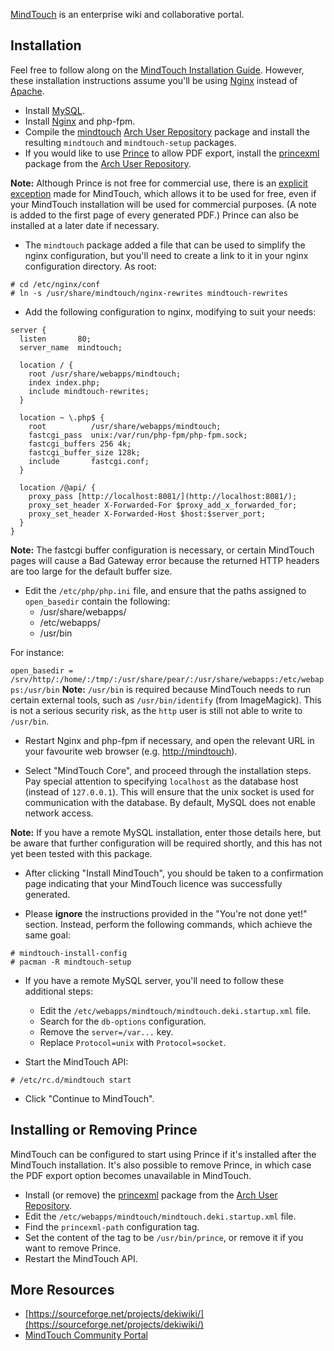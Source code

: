 [MindTouch](https://mindtouch.com/) is an enterprise wiki and collaborative portal.

## Installation

Feel free to follow along on the [MindTouch Installation Guide](http://developer.mindtouch.com/en/docs/mindtouch_setup/010Installation/080Installing_from_source). However, these installation instructions assume you'll be using [Nginx](/index.php/Nginx "Nginx") instead of [Apache](/index.php/Apache "Apache").

*   Install [MySQL](/index.php/MySQL "MySQL").
*   Install [Nginx](/index.php/Nginx "Nginx") and php-fpm.
*   Compile the [mindtouch](https://aur.archlinux.org/packages/mindtouch/) [Arch User Repository](/index.php/Arch_User_Repository "Arch User Repository") package and install the resulting `mindtouch` and `mindtouch-setup` packages.
*   If you would like to use [Prince](http://www.princexml.com/) to allow PDF export, install the [princexml](https://aur.archlinux.org/packages/princexml/) package from the [Arch User Repository](/index.php/Arch_User_Repository "Arch User Repository").

**Note:** Although Prince is not free for commercial use, there is an [explicit exception](http://www.princexml.com/purchase/mindtouch) made for MindTouch, which allows it to be used for free, even if your MindTouch installation will be used for commercial purposes. (A note is added to the first page of every generated PDF.) Prince can also be installed at a later date if necessary.

*   The `mindtouch` package added a file that can be used to simplify the nginx configuration, but you'll need to create a link to it in your nginx configuration directory. As root:

```
# cd /etc/nginx/conf
# ln -s /usr/share/mindtouch/nginx-rewrites mindtouch-rewrites

```

*   Add the following configuration to nginx, modifying to suit your needs:

```
server {
  listen       80;
  server_name  mindtouch;

  location / {
    root /usr/share/webapps/mindtouch;
    index index.php;
    include mindtouch-rewrites;
  }

  location ~ \.php$ {
    root          /usr/share/webapps/mindtouch;
    fastcgi_pass  unix:/var/run/php-fpm/php-fpm.sock;
    fastcgi_buffers 256 4k;
    fastcgi_buffer_size 128k;
    include       fastcgi.conf;
  }

  location /@api/ {
    proxy_pass [http://localhost:8081/](http://localhost:8081/);
    proxy_set_header X-Forwarded-For $proxy_add_x_forwarded_for;
    proxy_set_header X-Forwarded-Host $host:$server_port;
  }
}

```

**Note:** The fastcgi buffer configuration is necessary, or certain MindTouch pages will cause a Bad Gateway error because the returned HTTP headers are too large for the default buffer size.

*   Edit the `/etc/php/php.ini` file, and ensure that the paths assigned to `open_basedir` contain the following:
    *   /usr/share/webapps/
    *   /etc/webapps/
    *   /usr/bin

For instance:

 `open_basedir = /srv/http/:/home/:/tmp/:/usr/share/pear/:/usr/share/webapps:/etc/webapps:/usr/bin` 
**Note:** `/usr/bin` is required because MindTouch needs to run certain external tools, such as `/usr/bin/identify` (from ImageMagick). This is not a serious security risk, as the `http` user is still not able to write to `/usr/bin`.

*   Restart Nginx and php-fpm if necessary, and open the relevant URL in your favourite web browser (e.g. [http://mindtouch](http://mindtouch)).

*   Select "MindTouch Core", and proceed through the installation steps. Pay special attention to specifying `localhost` as the database host (instead of `127.0.0.1`). This will ensure that the unix socket is used for communication with the database. By default, MySQL does not enable network access.

**Note:** If you have a remote MySQL installation, enter those details here, but be aware that further configuration will be required shortly, and this has not yet been tested with this package.

*   After clicking "Install MindTouch", you should be taken to a confirmation page indicating that your MindTouch licence was successfully generated.

*   Please **ignore** the instructions provided in the "You're not done yet!" section. Instead, perform the following commands, which achieve the same goal:

```
# mindtouch-install-config
# pacman -R mindtouch-setup

```

*   If you have a remote MySQL server, you'll need to follow these additional steps:
    *   Edit the `/etc/webapps/mindtouch/mindtouch.deki.startup.xml` file.
    *   Search for the `db-options` configuration.
    *   Remove the `server=/var...` key.
    *   Replace `Protocol=unix` with `Protocol=socket`.

*   Start the MindTouch API:

```
# /etc/rc.d/mindtouch start

```

*   Click "Continue to MindTouch".

## Installing or Removing Prince

MindTouch can be configured to start using Prince if it's installed after the MindTouch installation. It's also possible to remove Prince, in which case the PDF export option becomes unavailable in MindTouch.

*   Install (or remove) the [princexml](https://aur.archlinux.org/packages/princexml/) package from the [Arch User Repository](/index.php/Arch_User_Repository "Arch User Repository").
*   Edit the `/etc/webapps/mindtouch/mindtouch.deki.startup.xml` file.
*   Find the `princexml-path` configuration tag.
*   Set the content of the tag to be `/usr/bin/prince`, or remove it if you want to remove Prince.
*   Restart the MindTouch API.

## More Resources

*   [https://sourceforge.net/projects/dekiwiki/](https://sourceforge.net/projects/dekiwiki/)
*   [MindTouch Community Portal](http://developer.mindtouch.com)